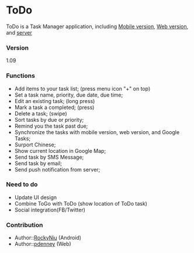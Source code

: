 ToDo
========

ToDo is a Task Manager application, including [Mobile version](/MTM/README.md), [Web version](/WTM/README.md), and [server](https://github.com/RockyNiu/todo-server)

### Version
1.09

### Functions
- Add items to your task list; (press menu icon "+" on top)
- Set a task name, priority, due date, due time;
- Edit an existing task; (long press)
- Mark a task a completed; (press)
- Delete a task; (swipe)
- Sort tasks by due or priority;
- Remind you the task past due;
- Synchronize the tasks with mobile version, web version, and Google Tasks;
- Surport Chinese;
- Show current location in Google Map;
- Send task by SMS Message;
- Send task by email;
- Send push notification from server;

### Need to do
* Update UI design
* Combine ToGo with ToDo (show location of ToDo task)
* Social integration(FB/Twitter)

### Contribution
* Author::[RockyNiu](https://github.com/RockyNiu) (Android)
* Author::[pdenney](https://github.com/pdenney) (Web)
